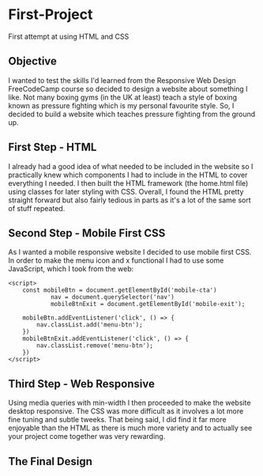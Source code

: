 # First-Project
First attempt at using HTML and CSS

## Objective

I wanted to test the skills I'd learned from the Responsive Web Design FreeCodeCamp course so decided to design a website about something I like.
Not many boxing gyms (in the UK at least) teach a style of boxing known as pressure fighting which is my personal favourite style. So, I decided to build a website which teaches pressure fighting from the ground up.

## First Step - HTML

I already had a good idea of what needed to be included in the website so I practically knew which components I had to include in the HTML to cover everything I needed. I then built the HTML framework (the home.html file) using classes for later styling with CSS.
Overall, I found the HTML pretty straight forward but also fairly tedious in parts as it's a lot of the same sort of stuff repeated.

## Second Step - Mobile First CSS

As I wanted a mobile responsive website I decided to use mobile first CSS.
In order to make the menu icon and x functional I had to use some JavaScript, which I took from the web:
```
<script>
    const mobileBtn = document.getElementById('mobile-cta')
            nav = document.querySelector('nav')
            mobileBtnExit = document.getElementById('mobile-exit');

    mobileBtn.addEventListener('click', () => {
        nav.classList.add('menu-btn');
    })
    mobileBtnExit.addEventListener('click', () => {
        nav.classList.remove('menu-btn');
    })
</script>
```

## Third Step - Web Responsive

Using media queries with min-width I then proceeded to make the website desktop responsive. 
The CSS was more difficult as it involves a lot more fine tuning and subtle tweeks. That being said, I did find it far more enjoyable than the HTML as there is much more variety and to actually see your project come together was very rewarding.

## The Final Design

